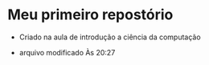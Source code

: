 # Meu primeiro repostório

* Criado na aula de introdução a ciência da computação

* arquivo modificado Às 20:27